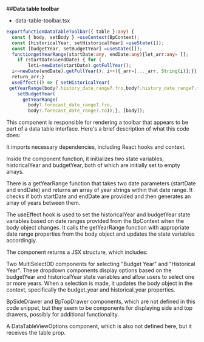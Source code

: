 ##**Data table toolbar**

- data-table-toolbar.tsx
```typescript
exportfunctionDataTableToolbar({ table }:any) {
  const { body, setBody } =useContext(BpContext);
  const [historicalYear, setHistoricalYear] =useState([]);
  const [budgetYear, setBudgetYear] =useState([]);
  functiongetYearRange(startDate:any, endDate:any){let_arr:any= [];
    if (startDate&&endDate) { for (
        leti=newDate(startDate).getFullYear();
  i<=newDate(endDate).getFullYear(); i++){_arr=[..._arr, String(i)];}}
  return_arr;}
  useEffect(() => { setHistoricalYear(
 getYearRange(body?.history_date_range?.fro,body?.history_date_range?.to));
    setBudgetYear(
      getYearRange(
        body?.forecast_date_range?.fro,
        body?.forecast_date_range?.to));}, [body]);
```
This component is responsible for rendering a toolbar that appears to be part of a data table interface. Here's a brief description of what this code does:

It imports necessary dependencies, including React hooks and context.

Inside the component function, it initializes two state variables, historicalYear and budgetYear, both of which are initially set to empty arrays.

There is a getYearRange function that takes two date parameters (startDate and endDate) and returns an array of year strings within that date range. It checks if both startDate and endDate are provided and then generates an array of years between them.

The useEffect hook is used to set the historicalYear and budgetYear state variables based on date ranges provided from the BpContext when the body object changes. It calls the getYearRange function with appropriate date range properties from the body object and updates the state variables accordingly.

The component returns a JSX structure, which includes:

Two MultiSelectDD components for selecting "Budget Year" and "Historical Year". These dropdown components display options based on the budgetYear and historicalYear state variables and allow users to select one or more years. When a selection is made, it updates the body object in the context, specifically the budget_year and historical_year properties.

BpSideDrawer and BpTopDrawer components, which are not defined in this code snippet, but they seem to be components for displaying side and top drawers, possibly for additional functionality.

A DataTableViewOptions component, which is also not defined here, but it receives the table prop.
